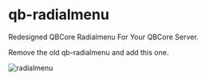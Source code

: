 # qb-radialmenu
Redesigned QBCore Radialmenu For Your QBCore Server.

Remove the old qb-radialmenu and add this one.


![radialmenu](https://github.com/QBCoreStore/qb-radialmenu/assets/68699717/ba7ebaf4-d445-4c8f-88ed-634dec3c01b8)
